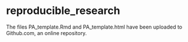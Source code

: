 # reproducible_research

The files PA_template.Rmd and PA_template.html have been uploaded to Github.com, an online repository.
